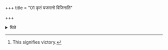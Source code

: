 +++
title = "01 कृतं यजमानो विजिनाति"

+++

<details><summary>थिते</summary>

1. The sacrificer wins the Kr̥ta.[^1]  

[^1]: This signifies victory.
</details>
